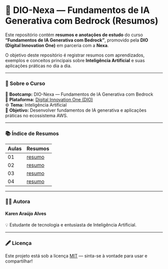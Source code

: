 # 🤖 DIO-Nexa — Fundamentos de IA Generativa com Bedrock (Resumos)

Este repositório contém **resumos e anotações de estudo** do curso **“Fundamentos de IA Generativa com Bedrock”**, promovido pela **DIO (Digital Innovation One)** em parceria com a **Nexa**.  

O objetivo deste repositório é registrar resumos com aprendizados, exemplos e conceitos principais sobre **Inteligência Artificial** e suas aplicações práticas no dia a dia.

---

### 🧾 Sobre o Curso

📘 **Bootcamp:** DIO-Nexa — Fundamentos de IA Generativa com Bedrock  
🏫 **Plataforma:** [Digital Innovation One (DIO)](https://www.dio.me)  
⚙️ **Tema:** Inteligência Artificial  
📅 **Objetivo:** Desenvolver fundamentos de IA generativa e aplicações práticas no ecossistema AWS.

---
### 📚 Índice de Resumos

| Aulas |Resumos |
|------|------|
| 01 | [resumo](https://github.com/karenaraujodev/DIO--Nexa---Fundamentos-de-IA-Generativa-com-Bedrock-resumos/blob/main/aulas/aula01.md) |
| 02 | [resumo](https://github.com/karenaraujodev/DIO--Nexa---Fundamentos-de-IA-Generativa-com-Bedrock-resumos/blob/main/aulas/aula02.md)|
| 03 | [resumo](https://github.com/karenaraujodev/DIO--Nexa---Fundamentos-de-IA-Generativa-com-Bedrock-resumos/blob/main/aulas/aula03.md)|
| 04 | [resumo](https://github.com/karenaraujodev/DIO--Nexa---Fundamentos-de-IA-Generativa-com-Bedrock-resumos/blob/main/aulas/aula04.md)|

---

### 👩‍💻 Autora

#### **Karen Araújo Alves**  

💡 Estudante de tecnologia e entusiasta de Inteligência Artificial.  

---

### 🖋️ Licença

Este projeto está sob a licença [MIT](LICENSE) — sinta-se à vontade para usar e compartilhar!
